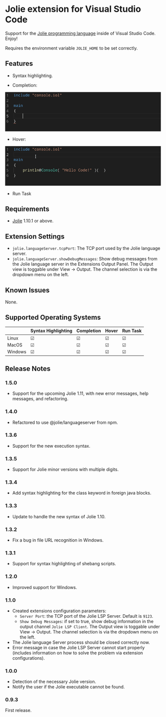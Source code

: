 # Jolie extension for Visual Studio Code

Support for the [Jolie programming language](https://jolie-lang.org) inside of Visual Studio Code. Enjoy!

Requires the environment variable `JOLIE_HOME` to be set correctly.

## Features

- Syntax highlighting.

- Completion:

![Completion](images/feature-completion.gif)

- Hover:

![Hover](images/feature-hover.gif)

- Run Task

## Requirements

- [Jolie](https://jolie-lang.org) 1.10.1 or above.

## Extension Settings

- `jolie.languageServer.tcpPort`: The TCP port used by the Jolie language server.
- `jolie.languageServer.showDebugMessages`: Show debug messages from the Jolie language server in the Extensions Output Panel. The Output view is toggable under View -> Output. The channel selection is via the dropdown menu on the left.

## Known Issues

None.

## Supported Operating Systems
|            | Syntax Highlighting | Completion          | Hover               | Run Task            | 
|------------|---------------------|---------------------|---------------------|---------------------|
| Linux      |☑										 |☑										 |☑										 |	☑									 |
| MacOS      |☑										 |☑										 |☑										 |	☑									 |
| Windows    |☑										 |☑										 |☑										 |	☑									 |


## Release Notes

### 1.5.0

- Support for the upcoming Jolie 1.11, with new error  messages, help messages, and refactoring.

### 1.4.0

- Refactored to use @jolie/languageserver from npm.

### 1.3.6

- Support for the new execution syntax.

### 1.3.5

- Support for Jolie minor versions with multiple digits.

### 1.3.4

- Add syntax highlighting for the class keyword in foreign java blocks.

### 1.3.3

- Update to handle the new syntax of Jolie 1.10.

### 1.3.2

- Fix a bug in file URL recognition in Windows.

### 1.3.1

- Support for syntax highlighting of shebang scripts.

### 1.2.0

- Improved support for Windows.

### 1.1.0

- Created extensions configuration parameters:
  - `Server Port`: the TCP port of the Jolie LSP Server. Default is `9123`.
  - `Show Debug Messages`: if set to true, show debug information in the output channel `Jolie LSP Client`. The Output view is toggable under View -> Output. The channel selection is via the dropdown menu on the left.
- The Jolie language Server process should be closed correctly now.
- Error message in case the Jolie LSP Server cannot start properly (includes information on how to solve the problem via extension configurations).

### 1.0.0

- Detection of the necessary Jolie version.
- Notify the user if the Jolie executable cannot be found.

### 0.9.3

First release.
